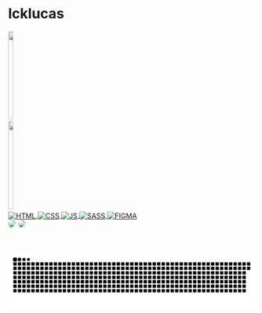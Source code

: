 ﻿# lcklucas


<div style="display: flex; ">
  <a href="https://github.com/lcklucas">
  <img width="48%" height="180em" src="https://github-readme-stats.vercel.app/api?username=lcklucas&show_icons=true&theme=dark&include_all_commits=true&count_private=true"/>
  <img width="48%" height="180em" src="https://github-readme-stats.vercel.app/api/top-langs/?username=lcklucas&layout=compact&langs_count=7&theme=dark"/>
</div>

<div style="display: flex justify-content: space-between">
  <div>
  <img align="center" alt="HTML" height="30" width="40" src="https://cdn.jsdelivr.net/gh/devicons/devicon/icons/html5/html5-plain-wordmark.svg">
  <img align="center" alt="CSS" height="30" width="40" src="https://cdn.jsdelivr.net/gh/devicons/devicon/icons/css3/css3-plain-wordmark.svg">
  <img align="center" alt="JS" height="30" width="40" src="https://cdn.jsdelivr.net/gh/devicons/devicon/icons/javascript/javascript-plain.svg">
  <img align="center" alt="SASS" height="30" width="40" src="https://cdn.jsdelivr.net/gh/devicons/devicon/icons/sass/sass-original.svg">
  <img align="center" alt="FIGMA" height="30" width="40" src="https://cdn.jsdelivr.net/gh/devicons/devicon/icons/figma/figma-original.svg">
  </div>
  <div>
    <a   href = "mailto:islucasferreira@gmail.com"><img style="border-radius: 20px" src="https://img.shields.io/badge/Gmail-D14836?style=for-the-badge&logo=gmail&logoColor=white" target="_blank"></a>
<a   href="https://www.linkedin.com/in/lucas-ferreira-fernandes-113b0a17b/" target="_blank"><img style="border-radius: 20px" src="https://img.shields.io/badge/-LinkedIn-%230077B5?style=for-the-badge&logo=linkedin&logoColor=white" target="_blank"></a> 
  </div>
</div>

<br>
<br>
 
<div> 
    

 
  ![Snake animation](https://github.com/lcklucas/lcklucas/blob/output/github-contribution-grid-snake.svg)
 
</div>
